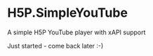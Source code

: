 # H5P.SimpleYouTube
A simple H5P YouTube player with xAPI support

Just started - come back later :-)
